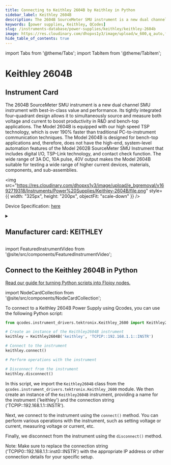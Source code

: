 ```yaml
---
title: Connecting to Keithley 2604B by Keithley in Python
sidebar_label: Keithley 2604B
description: The 2604B SourceMeter SMU instrument is a new dual channel SMU instrument with best-in-class value and performance. Its tightly integrated four-quadrant design allows it to simultaneously source and measure both voltage and current to boost productivity in R&D and bench-top applications. The Model 2604B is equipped with our high speed TSP technology, which is over 190% faster than traditional PC-to-instrument communication techniques. The Model 2604B is designed for bench-top applications and, therefore, does not have the high-end, system-level automation features of the Model 2602B SourceMeter SMU Instrument that includes digital I/O, TSP-Link technology, and contact check function. The wide range of 3A DC, 10A pulse, 40V output makes the Model 2604B suitable for testing a wide range of higher current devices, materials, components, and sub-assemblies.
keywords: [power supplies, Keithley, QCodes]
slug: /instruments-database/power-supplies/keithley/keithley-2604b
image: https://res.cloudinary.com/dhopxs1y3/image/upload/w_600,q_auto,f_auto/e_bgremoval/v1692719318/Instruments/Power%20Supplies/Keithley-2604B/file.jpg
hide_table_of_contents: true
---
```


import Tabs from '@theme/Tabs';
import TabItem from '@theme/TabItem';

# Keithley 2604B

## Instrument Card

<div className="flex">

<div>

The 2604B SourceMeter SMU instrument is a new dual channel SMU instrument with best-in-class value and performance. Its tightly integrated four-quadrant design allows it to simultaneously source and measure both voltage and current to boost productivity in R&D and bench-top applications. The Model 2604B is equipped with our high speed TSP technology, which is over 190% faster than traditional PC-to-instrument communication techniques. The Model 2604B is designed for bench-top applications and, therefore, does not have the high-end, system-level automation features of the Model 2602B SourceMeter SMU Instrument that includes digital I/O, TSP-Link technology, and contact check function. The wide range of 3A DC, 10A pulse, 40V output makes the Model 2604B suitable for testing a wide range of higher current devices, materials, components, and sub-assemblies.

</div>

<img src="https://res.cloudinary.com/dhopxs1y3/image/upload/e_bgremoval/v1692719318/Instruments/Power%20Supplies/Keithley-2604B/file.png" style={{ width: "325px", height: "200px", objectFit: "scale-down" }} />

</div>

<div className="flex text-center">

<p>Device Specification: <a target="\_blank" href="https://download.tek.com/datasheet/1KW-60906-0_Series_2600BDatasheet_112718.pdf">here</a></p>

</div>

<details style={{ marginTop: "15px"}}>
<summary><h2>Manufacturer card: KEITHLEY</h2></summary>

<img src="https://res.cloudinary.com/dhopxs1y3/image/upload/v1692806202/Instruments/Vendor%20Logos/Keithley.png" style={{ width: "100%", height: "170px",objectFit: "scale-down" }} />

Keithley Instruments is a measurement and instrument company headquartered in Solon, Ohio, that develops, manufactures, markets, and sells data acquisition products, as well as complete systems for high-volume production and assembly testing.

<ul>
  <li>Headquarters: Cleveland, Ohio, United States</li>
  <li>Yearly Revenue (millions, USD): 110.6</li>
  <li>Vendor Website: <a href="https://www.tek.com/en">here</a></li>
</ul>
</details>

import FeaturedInstrumentVideo from '@site/src/components/FeaturedInstrumentVideo';

<FeaturedInstrumentVideo category='POWER_SUPPLIES' manufacturer='KEITHLEY'></FeaturedInstrumentVideo>


## Connect to the Keithley 2604B in Python

[Read our guide for turning Python scripts into Flojoy nodes.](https://docs.flojoy.ai/contribution/blocks/custom-flojoy-block/)

import NodeCardCollection from '@site/src/components/NodeCardCollection';

<Tabs>

<TabItem value="Flojoy" label="Flojoy" className="flojoy-instrument-tabs">

<NodeCardCollection category='POWER_SUPPLIES' manufacturer='KEITHLEY'></NodeCardCollection>

</TabItem>
<TabItem value="QCodes" label="QCodes">

To connect to a Keithley 2604B Power Supply using Qcodes, you can use the following Python script:

```python
from qcodes.instrument_drivers.tektronix.Keithley_2600 import Keithley2604B

# Create an instance of the Keithley2604B instrument
keithley = Keithley2604B('keithley', 'TCPIP::192.168.1.1::INSTR')

# Connect to the instrument
keithley.connect()

# Perform operations with the instrument

# Disconnect from the instrument
keithley.disconnect()
```

In this script, we import the `Keithley2604B` class from the `qcodes.instrument_drivers.tektronix.Keithley_2600` module. We then create an instance of the `Keithley2604B` instrument, providing a name for the instrument ('keithley') and the connection string ('TCPIP::192.168.1.1::INSTR').

Next, we connect to the instrument using the `connect()` method. You can perform various operations with the instrument, such as setting voltage or current, measuring voltage or current, etc.

Finally, we disconnect from the instrument using the `disconnect()` method.

Note: Make sure to replace the connection string ('TCPIP0::192.168.1.1::inst0::INSTR') with the appropriate IP address or other connection details for your specific setup.

</TabItem>
</Tabs>